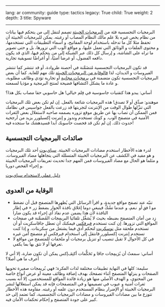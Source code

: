 

---

lang: ar
community: guide
type: tactics
legacy: True
child: True
weight: 2
depth: 3
title: Spyware

---

<p>البرمجيات التجسسية فئة من <a href="/glossary#malware">البرمجيات الخبيثة</a> تصمم لتنقل إلى من يتحكم فيها بيانات من نظام يخص غيره بلا علم مالك النظام المصاب أو&nbsp;رغبته. يمكن للبرمجيات الخبيثة أن تحفظ مثلا كل ما تدخله باستخدام لوحة المفاتيح، و&nbsp;أسماء التطبيقات التي تستخدمها، و&nbsp;محتوى الملفات و&nbsp;الوثائق التي تعمل عليها، و&nbsp;مواقع الوب التي تزورها، بل و&nbsp;حتى تصوير ما تراه على الشاشة، و&nbsp;إرسال كل ذلك عبر الشبكة إلى من يتحكم فيها، الذي قد يكون دافعه الفضول، أو&nbsp;غرضا أمنيًا، أو&nbsp;أغراضًا تسويقية تجارية.</p>

<p>قد تكون البرمجيات التجسسية مُتضَمَّنة في أحصنة طروادة، أو&nbsp;قد تنتشر كما تنتشر الفيروسات و&nbsp;الديدان، لذا <a href="chapter_01_1">فالوقاية من البرمجيات الخبيثة</a> تلك مهم للغاية. كما أن بعض البرمجيات التجسسية تكون متضمنة في <a href="/glossary#freeware">برمجيات مجانية</a> أو&nbsp;تجارية تؤدي وظائف مطلوبة، و&nbsp;عادة ما يشكل اكتشافها فضيحة لمنتج البرمجية و&nbsp;مؤذيا لسمعته.</p>

<div class="backgroundscenario">
<p><span class="actorname">أساني</span>: يبدو هذا كتقنيات جاسوسية في فِلم خيالي! هل حاسوبي حقا مصاب بكل هذا؟</p>

<p><span class="actorname">موهندو</span>: صدِّق أو&nbsp;لا تصدق! هذه البرمجيات شائعة بالفعل. إن لم تكن بعض تلك البرمجيات التي تنزِّلها طوال الوقت من الإنترنت لتجربتها قد زرعت بالفعل جواسيس في نظامك فمن الممكن أن تصاب بها عن طريق موقع تزوره يصممه صاحبه لاستغلال بعض الثغرات الأمنية في متصفح الوب. و&nbsp;كونك تستخدم وِندوز و&nbsp;إنترنت إكسبلورر يزيد من أرجحية حدوث ذلك. إن لم تكن قد فحصت حاسوبك أبدا فسيدهشك ما ستجده فيه!</p>
</div>

<h2>صائدات البرمجيات التجسسية</h2>

<p>لدرء هذه الأخطار استخدم مضادات البرمجيات الخبيثة. <a href="spybot">سپاي‌بوت</a> أحد تلك البرمجيات و&nbsp;هو مفيد في الكشف عن البرمجيات الخبيثة المتسللة التي يتجاهلها مضاد الفيروسات. و&nbsp;مثلما هو الحال مع مضاد الفيروسات فمن المهم جدا تحديث تعريفات البرمجيات الخبيثة و&nbsp;إجراء الفحص دوريا.</p>

<div class="HoG_link"><a href="spybot">دليل عملي لاستخدام سپاي‌بوت</a></div>

<h2>الوقاية من العدوى</h2>

<ul>
	<li>تنبّه عند تصفح مواقع جديدة، و&nbsp;اقرأ الرسائل التي يُظهرِها المتصفح قبل أن تضغط <kbd>موافق</kbd> أو&nbsp;<kbd>نعم</kbd>، و&nbsp;عندما تشُكُّ فينبغي دوما إغلاق نافذة الحوار بضغط زر <kbd>×</kbd> في إطار النافذة لأن هذا يضمن عدم نفاذ أي إجراء قد يكون ضارا</li>
	<li>زِد من أمان المتصفح بضبطه بحيث لا يُشغِّل تلقائيا البريمجات المُضمَّنة في صفحات المواقع التي تزورها. إن كنت تستخدم <a href="firefox">فيرفكس</a> فيمكنك أن تعطل جاڤاسكرِبت أو&nbsp;أن تستخدم ملحقة مثل <a href="firefox_noscript">نوسكربت</a> لتحكم أدق فيما يشتغل من سكربتات. و&nbsp;إذا كنت تستخدم إنترنت إكسبلورر فانتقل إلى استخدام فيرفكس أو&nbsp;متصفح آمن غيره</li>
	<li>في كل الأحوال لا تقبل تنصيب أو&nbsp;تنزيل برمجيات أو&nbsp;ملحقات للمتصفح من مواقع لا تعرفها أو&nbsp;لا تثق بها بما يكفي.</li>
</ul>

<div class="backgroundscenario">
<p><span class="actorname">أساني</span>: سمعتُ أن بُرَيمِجات جاڤا و&nbsp;تَحَكُّمات أكتِڤ‌إكس يمكن أن تكون ضارة، إلا أني لا أعرف ما هي أصلا؟</p>

<p><span class="acorname">سليمة</span>: كلها في النهاية تطبيقات مختلفة لذات الفكرة؛ فهي بُريمجات صغيرة تحويها الصفحات و&nbsp;ينزلها المتصفح أثناء تصفحك بهدف إضافة وظائف معينة أو&nbsp;عرض أنواع خاصة من المحتوى، و&nbsp;الهدف الأصلي منها هو زيادة فائدة المواقع للمستخدمين، إلا أنه بسبب ثغرات أمنية و&nbsp;عيوب في تصميمها و&nbsp;في المتصفحات فإنه قد يمكن استغلالها لنشر البرمجيات الخبيثة أو&nbsp;الإضرار بنظام المستخدم دون علمه أو&nbsp;رغبته. مقاومة هذه الأخطار تتوزع ما بين مضادات الفيروسات و&nbsp;مضادات البرمجيات التجسسية، كما تعتمد إلى حد كبير على جودة المتصفح و&nbsp;إحكام تحكمات الأمان فيه.</p>
</div>


